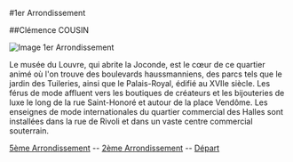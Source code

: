 #1er Arrondissement

##Clémence COUSIN

![Image 1er Arrondissement](/jeu-heros-paris/Im_1.jpg "Image 1er Arrondissement")

Le musée du Louvre, qui abrite la Joconde, est le cœur de ce quartier animé où l'on trouve des boulevards haussmanniens, des parcs tels que le jardin des Tuileries, ainsi que le Palais-Royal, édifié au XVIIe siècle. Les férus de mode affluent vers les boutiques de créateurs et les bijouteries de luxe le long de la rue Saint-Honoré et autour de la place Vendôme. Les enseignes de mode internationales du quartier commercial des Halles sont installées dans la rue de Rivoli et dans un vaste centre commercial souterrain.

[5ème Arrondissement](5.md) --
[2ème Arrondissement](2.md) --
[Départ](index.md)